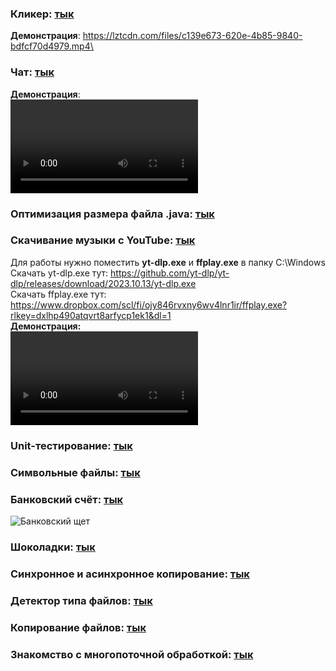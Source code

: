 ### Кликер: [тык](https://github.com/ImMALWARE/Java-SP/blob/main/Clicker.java)
**Демонстрация**: https://lztcdn.com/files/c139e673-620e-4b85-9840-bdfcf70d4979.mp4\
### Чат: [тык](https://github.com/ImMALWARE/Java-SP/blob/main/Messenger.java)
**Демонстрация**:\
<video src="https://github.com/ImMALWARE/Java-SP/assets/53017160/6d2de647-7d4a-4406-af98-b8949bbc94d7"></video>
### Оптимизация размера файла .java: [тык](https://github.com/ImMALWARE/Java-SP/blob/main/Minimizer.java)
### Скачивание музыки с YouTube: [тык](https://github.com/ImMALWARE/Java-SP/blob/main/YoutubeDownloader.java)
Для работы нужно поместить **yt-dlp.exe** и **ffplay.exe** в папку C:\Windows\
Скачать yt-dlp.exe тут: https://github.com/yt-dlp/yt-dlp/releases/download/2023.10.13/yt-dlp.exe \
Скачать ffplay.exe тут: https://www.dropbox.com/scl/fi/ojy846rvxny6wv4lnr1ir/ffplay.exe?rlkey=dxlhp490atqvrt8arfycp1ek1&dl=1 \
**Демонстрация:**\
<video src="https://github.com/ImMALWARE/Java-SP/assets/53017160/0f1175d1-d874-4ab5-93ac-e744824e5af6"></video>
### Unit-тестирование: [тык](https://github.com/ImMALWARE/Java-SP/tree/main/UnitTesting)
### Символьные файлы: [тык](https://github.com/ImMALWARE/Java-SP/blob/main/LongestX.java)
### Банковский счёт: [тык](https://github.com/ImMALWARE/Java-SP/blob/main/BankBalance.java)
![Банковский щет](https://sun1-21.userapi.com/c851436/v851436363/189386/f_jpeU0aVBo.jpg)
### Шоколадки: [тык](https://github.com/ImMALWARE/Java-SP/blob/main/Chocolate.java)
### Синхронное и асинхронное копирование: [тык](https://github.com/ImMALWARE/Java-SP/tree/main/SyncCopying)
### Детектор типа файлов: [тык](https://github.com/ImMALWARE/Java-SP/blob/main/FileTypeDetector.java)
### Копирование файлов: [тык](https://github.com/ImMALWARE/Java-SP/tree/main/FileCopying)
### Знакомство с многопоточной обработкой: [тык](https://github.com/ImMALWARE/Java-SP/tree/main/Multithread)
